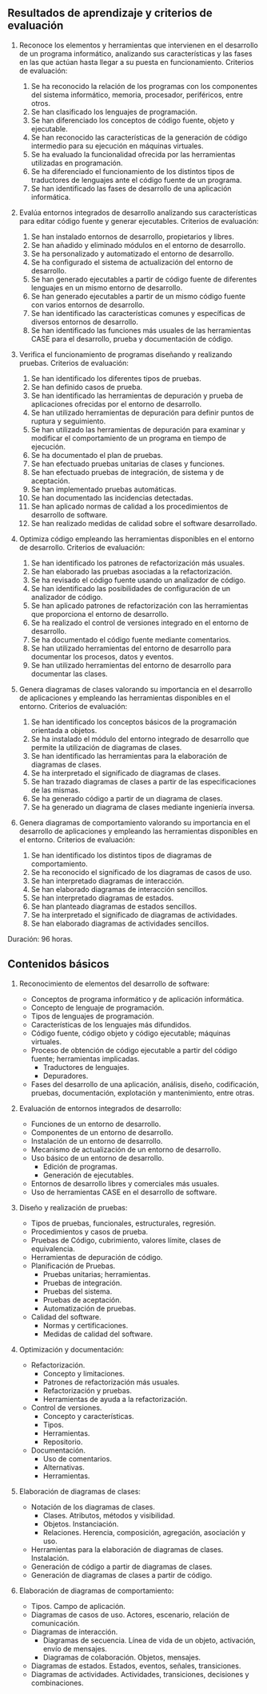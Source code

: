 ## Resultados de aprendizaje y criterios de evaluación

1. Reconoce los elementos y herramientas que intervienen en el desarrollo de un programa informático, analizando sus características y las fases en las que actúan hasta llegar a su puesta en funcionamiento. Criterios de evaluación:
    1. Se ha reconocido la relación de los programas con los componentes del sistema informático, memoria, procesador, periféricos, entre otros.
    2. Se han clasificado los lenguajes de programación.
    3. Se han diferenciado los conceptos de código fuente, objeto y ejecutable.
    4. Se han reconocido las características de la generación de código intermedio para su ejecución en máquinas virtuales.
    5. Se ha evaluado la funcionalidad ofrecida por las herramientas utilizadas en programación.
    6. Se ha diferenciado el funcionamiento de los distintos tipos de traductores de lenguajes ante el código fuente de un programa.
    7. Se han identificado las fases de desarrollo de una aplicación informática.

2. Evalúa entornos integrados de desarrollo analizando sus características para editar código fuente y generar ejecutables. Criterios de evaluación:
    1. Se han instalado entornos de desarrollo, propietarios y libres.
    2. Se han añadido y eliminado módulos en el entorno de desarrollo.
    3. Se ha personalizado y automatizado el entorno de desarrollo.
    4. Se ha configurado el sistema de actualización del entorno de desarrollo.
    5. Se han generado ejecutables a partir de código fuente de diferentes lenguajes en un mismo entorno de desarrollo.
    6. Se han generado ejecutables a partir de un mismo código fuente con varios entornos de desarrollo.
    7. Se han identificado las características comunes y específicas de diversos entornos de desarrollo.
    8. Se han identificado las funciones más usuales de las herramientas CASE para el desarrollo, prueba y documentación de código.

3. Verifica el funcionamiento de programas diseñando y realizando pruebas. Criterios de evaluación:
    1. Se han identificado los diferentes tipos de pruebas.
    2. Se han definido casos de prueba.
    3. Se han identificado las herramientas de depuración y prueba de aplicaciones ofrecidas por el entorno de desarrollo.
    4. Se han utilizado herramientas de depuración para definir puntos de ruptura y seguimiento.
    5. Se han utilizado las herramientas de depuración para examinar y modificar el comportamiento de un programa en tiempo de ejecución.
    6. Se ha documentado el plan de pruebas.
    7. Se han efectuado pruebas unitarias de clases y funciones.
    8. Se han efectuado pruebas de integración, de sistema y de aceptación.
    9. Se han implementado pruebas automáticas.
    10. Se han documentado las incidencias detectadas.
    11. Se han aplicado normas de calidad a los procedimientos de desarrollo de software.
    12. Se han realizado medidas de calidad sobre el software desarrollado.

4. Optimiza código empleando las herramientas disponibles en el entorno de desarrollo. Criterios de evaluación:
    1. Se han identificado los patrones de refactorización más usuales.
    2. Se han elaborado las pruebas asociadas a la refactorización.
    3. Se ha revisado el código fuente usando un analizador de código.
    4. Se han identificado las posibilidades de configuración de un analizador de código.
    5. Se han aplicado patrones de refactorización con las herramientas que proporciona el entorno de desarrollo.
    6. Se ha realizado el control de versiones integrado en el entorno de desarrollo.
    7. Se ha documentado el código fuente mediante comentarios.
    8. Se han utilizado herramientas del entorno de desarrollo para documentar los procesos, datos y eventos.
    9. Se han utilizado herramientas del entorno de desarrollo para documentar las clases.

5. Genera diagramas de clases valorando su importancia en el desarrollo de aplicaciones y empleando las herramientas disponibles en el entorno. Criterios de evaluación:
    1. Se han identificado los conceptos básicos de la programación orientada a objetos.
    2. Se ha instalado el módulo del entorno integrado de desarrollo que permite la utilización de diagramas de clases.
    3. Se han identificado las herramientas para la elaboración de diagramas de clases.
    4. Se ha interpretado el significado de diagramas de clases.
    5. Se han trazado diagramas de clases a partir de las especificaciones de las mismas.
    6. Se ha generado código a partir de un diagrama de clases.
    7. Se ha generado un diagrama de clases mediante ingeniería inversa.

6. Genera diagramas de comportamiento valorando su importancia en el desarrollo de aplicaciones y empleando las herramientas disponibles en el entorno. Criterios de evaluación:
    1. Se han identificado los distintos tipos de diagramas de comportamiento.
    2. Se ha reconocido el significado de los diagramas de casos de uso.
    3. Se han interpretado diagramas de interacción.
    4. Se han elaborado diagramas de interacción sencillos.
    5. Se han interpretado diagramas de estados.
    6. Se han planteado diagramas de estados sencillos.
    7. Se ha interpretado el significado de diagramas de actividades.
    8. Se han elaborado diagramas de actividades sencillos.

Duración: 96 horas.

## Contenidos básicos

1. Reconocimiento de elementos del desarrollo de software:
    - Conceptos de programa informático y de aplicación informática.
    - Concepto de lenguaje de programación.
    - Tipos de lenguajes de programación.
    - Características de los lenguajes más difundidos.
    - Código fuente, código objeto y código ejecutable; máquinas virtuales.
    - Proceso de obtención de código ejecutable a partir del código fuente; herramientas implicadas.
        - Traductores de lenguajes.
        - Depuradores.
    - Fases del desarrollo de una aplicación, análisis, diseño, codificación, pruebas, documentación, explotación y mantenimiento, entre otras.

2. Evaluación de entornos integrados de desarrollo:
    - Funciones de un entorno de desarrollo.
    - Componentes de un entorno de desarrollo.
    - Instalación de un entorno de desarrollo.
    - Mecanismo de actualización de un entorno de desarrollo.
    - Uso básico de un entorno de desarrollo.
        - Edición de programas.
        - Generación de ejecutables.
    - Entornos de desarrollo libres y comerciales más usuales.
    - Uso de herramientas CASE en el desarrollo de software.

3. Diseño y realización de pruebas:
    - Tipos de pruebas, funcionales, estructurales, regresión.
    - Procedimientos y casos de prueba.
    - Pruebas de Código, cubrimiento, valores límite, clases de equivalencia.
    - Herramientas de depuración de código.
    - Planificación de Pruebas.
        - Pruebas unitarias; herramientas.
        - Pruebas de integración.
        - Pruebas del sistema.
        - Pruebas de aceptación.
        - Automatización de pruebas.
    - Calidad del software.
        - Normas y certificaciones.
        - Medidas de calidad del software.

4. Optimización y documentación:
    - Refactorización.
        - Concepto y limitaciones.
        - Patrones de refactorización más usuales.
        - Refactorización y pruebas.
        - Herramientas de ayuda a la refactorización.
    - Control de versiones.
        - Concepto y características.
        - Tipos.
        - Herramientas.
        - Repositorio.
    - Documentación.
        - Uso de comentarios.
        - Alternativas.
        - Herramientas.

5. Elaboración de diagramas de clases:
    - Notación de los diagramas de clases.
        - Clases. Atributos, métodos y visibilidad.
        - Objetos. Instanciación.
        - Relaciones. Herencia, composición, agregación, asociación y uso.
    - Herramientas para la elaboración de diagramas de clases. Instalación.
    - Generación de código a partir de diagramas de clases.
    - Generación de diagramas de clases a partir de código.

6. Elaboración de diagramas de comportamiento:
    - Tipos. Campo de aplicación.
    - Diagramas de casos de uso. Actores, escenario, relación de comunicación.
    - Diagramas de interacción.
        - Diagramas de secuencia. Línea de vida de un objeto, activación, envío de mensajes.
        - Diagramas de colaboración. Objetos, mensajes.
    - Diagramas de estados. Estados, eventos, señales, transiciones.
    - Diagramas de actividades. Actividades, transiciones, decisiones y combinaciones.